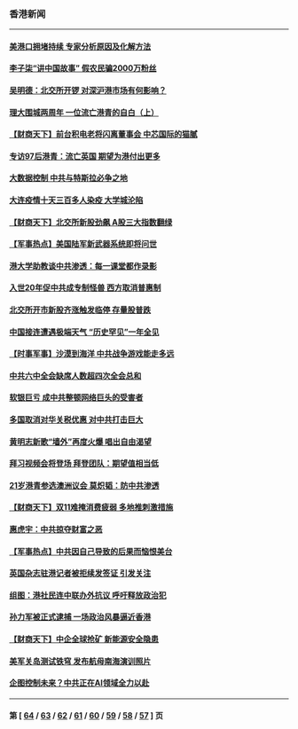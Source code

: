 ### 香港新闻
---
#### [美港口拥堵持续 专家分析原因及化解方法](../../pages/ncid1349362/n13378306.md) 
#### [李子柒“讲中国故事” 假农民骗2000万粉丝](../../pages/ncid1349362/n13383293.md) 
#### [吴明德：北交所开锣 对深沪港市场有何影响？](../../pages/ncid1349362/n13382736.md) 
#### [理大围城两周年 一位流亡港青的自白（上）](../../pages/ncid1349362/n13382930.md) 
#### [【财商天下】前台积电老将闪离董事会 中芯国际的猫腻](../../pages/ncid1349362/n13382037.md) 
#### [专访97后港青：流亡英国 期望为港付出更多](../../pages/ncid1349362/n13382244.md) 
#### [大数据控制 中共与特斯拉必争之地](../../pages/ncid1349362/n13382284.md) 
#### [大连疫情十天三百多人染疫 大学城沦陷](../../pages/ncid1349362/n13379569.md) 
#### [【财商天下】北交所新股劲飙 A股三大指数翻绿](../../pages/ncid1349362/n13379989.md) 
#### [【军事热点】美国陆军新武器系统即将问世](../../pages/ncid1349362/n13377697.md) 
#### [港大学助教谈中共渗透：每一课堂都作录影](../../pages/ncid1349362/n13379186.md) 
#### [入世20年促中共成专制怪兽 西方取消普惠制](../../pages/ncid1349362/n13377393.md) 
#### [北交所开市新股齐涨触发临停 存量股普跌](../../pages/ncid1349362/n13376743.md) 
#### [中国接连遭遇极端天气 “历史罕见”一年全见](../../pages/ncid1349362/n13375974.md) 
#### [【时事军事】沙漠到海洋 中共战争游戏能走多远](../../pages/ncid1349362/n13373966.md) 
#### [中共六中全会缺席人数超四次全会总和](../../pages/ncid1349362/n13375064.md) 
#### [软银巨亏 成中共整顿网络巨头的受害者](../../pages/ncid1349362/n13372487.md) 
#### [多国取消对华关税优惠 对中共打击巨大](../../pages/ncid1349362/n13372915.md) 
#### [黄明志新歌“墙外”再度火爆 唱出自由渴望](../../pages/ncid1349362/n13373794.md) 
#### [拜习视频会将登场 拜登团队：期望值相当低](../../pages/ncid1349362/n13371855.md) 
#### [21岁港青参选澳洲议会 莫炽韬：防中共渗透](../../pages/ncid1349362/n13374440.md) 
#### [【财商天下】双11难掩消费疲弱 多地推刺激措施](../../pages/ncid1349362/n13374025.md) 
#### [惠虎宇：中共掠夺财富之恶](../../pages/ncid1349362/n13374142.md) 
#### [【军事热点】中共因自己导致的后果而恼恨美台](../../pages/ncid1349362/n13372415.md) 
#### [英国杂志驻港记者被拒续发签证 引发关注](../../pages/ncid1349362/n13373363.md) 
#### [组图：港社民连中联办外抗议 呼吁释放政治犯](../../pages/ncid1349362/n13371593.md) 
#### [孙力军被正式逮捕 一场政治风暴逼近香港](../../pages/ncid1349362/n13368556.md) 
#### [【财商天下】中企全球抢矿 新能源安全隐患](../../pages/ncid1349362/n13370552.md) 
#### [美军关岛测试铁穹 发布航母南海演训照片](../../pages/ncid1349362/n13370417.md) 
#### [企图控制未来？中共正在AI领域全力以赴](../../pages/ncid1349362/n13369998.md) 

---
#### 第 [ [64](./64.md) / [63](./63.md) / [62](./62.md) / [61](./61.md) / [60](./60.md) / [59](./59.md) / [58](./58.md) / [57](./57.md) ] 页
